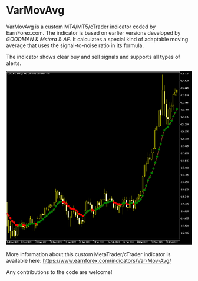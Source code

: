 # VarMovAvg

VarMovAvg is a custom MT4/MT5/cTrader indicator coded by EarnForex.com. The indicator is based on earlier versions developed by _GOODMAN_ & _Mstera_ & _AF_. It calculates a special kind of adaptable moving average that uses the signal-to-noise ratio in its formula.

The indicator shows clear buy and sell signals and supports all types of alerts.

![VarMovAvg shows some signals before a strong uptrend on the daily chart of the USD/JPY Forex pair](https://github.com/EarnForex/VarMovAvg/blob/main/README_Images/varmovavg-signals-strong-uptrend-usdjpy.png)

More information about this custom MetaTrader/cTrader indicator is available here: https://www.earnforex.com/indicators/Var-Mov-Avg/

Any contributions to the code are welcome!
